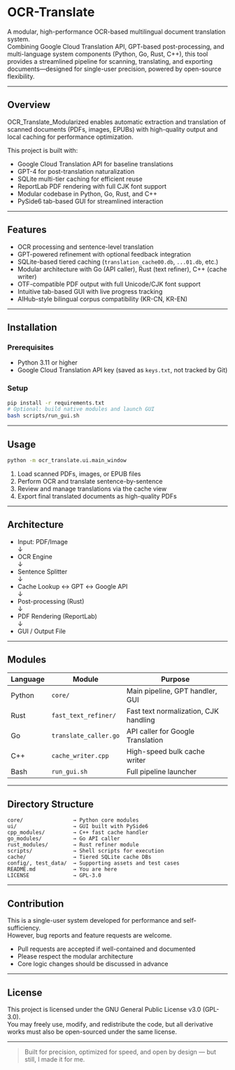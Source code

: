 # OCR-Translate

A modular, high-performance OCR-based multilingual document translation system.  
Combining Google Cloud Translation API, GPT-based post-processing, and multi-language system components (Python, Go, Rust, C++), this tool provides a streamlined pipeline for scanning, translating, and exporting documents—designed for single-user precision, powered by open-source flexibility.

---

## Overview

OCR_Translate_Modularized enables automatic extraction and translation of scanned documents (PDFs, images, EPUBs) with high-quality output and local caching for performance optimization.

This project is built with:

- Google Cloud Translation API for baseline translations  
- GPT-4 for post-translation naturalization  
- SQLite multi-tier caching for efficient reuse  
- ReportLab PDF rendering with full CJK font support  
- Modular codebase in Python, Go, Rust, and C++  
- PySide6 tab-based GUI for streamlined interaction  

---

## Features

- OCR processing and sentence-level translation  
- GPT-powered refinement with optional feedback integration  
- SQLite-based tiered caching (`translation_cache00.db`, `...01.db`, etc.)  
- Modular architecture with Go (API caller), Rust (text refiner), C++ (cache writer)  
- OTF-compatible PDF output with full Unicode/CJK font support  
- Intuitive tab-based GUI with live progress tracking  
- AIHub-style bilingual corpus compatibility (KR-CN, KR-EN)  

---

## Installation

### Prerequisites

- Python 3.11 or higher  
- Google Cloud Translation API key (saved as `keys.txt`, not tracked by Git)

### Setup

```bash
pip install -r requirements.txt
# Optional: build native modules and launch GUI
bash scripts/run_gui.sh
```

---

## Usage

```bash
python -m ocr_translate.ui.main_window
```

1. Load scanned PDFs, images, or EPUB files  
2. Perform OCR and translate sentence-by-sentence  
3. Review and manage translations via the cache view  
4. Export final translated documents as high-quality PDFs  

---

## Architecture

- Input: PDF/Image  
  ↓  
- OCR Engine  
  ↓  
- Sentence Splitter  
  ↓  
- Cache Lookup ↔ GPT ↔ Google API  
  ↓  
- Post-processing (Rust)  
  ↓  
- PDF Rendering (ReportLab)  
  ↓  
- GUI / Output File

---

## Modules

| Language | Module                | Purpose                              |
|----------|-----------------------|--------------------------------------|
| Python   | `core/`               | Main pipeline, GPT handler, GUI      |
| Rust     | `fast_text_refiner/`  | Fast text normalization, CJK handling |
| Go       | `translate_caller.go` | API caller for Google Translation    |
| C++      | `cache_writer.cpp`    | High-speed bulk cache writer         |
| Bash     | `run_gui.sh`          | Full pipeline launcher               |

---

## Directory Structure

```plaintext
core/                → Python core modules  
ui/                  → GUI built with PySide6  
cpp_modules/         → C++ fast cache handler  
go_modules/          → Go API caller  
rust_modules/        → Rust refiner module  
scripts/             → Shell scripts for execution  
cache/               → Tiered SQLite cache DBs  
config/, test_data/  → Supporting assets and test cases  
README.md            → You are here  
LICENSE              → GPL-3.0  
```

---

## Contribution

This is a single-user system developed for performance and self-sufficiency.  
However, bug reports and feature requests are welcome.

- Pull requests are accepted if well-contained and documented  
- Please respect the modular architecture  
- Core logic changes should be discussed in advance  

---

## License

This project is licensed under the GNU General Public License v3.0 (GPL-3.0).  
You may freely use, modify, and redistribute the code, but all derivative works must also be open-sourced under the same license.

---

> Built for precision, optimized for speed, and open by design — but still, I made it for me.
